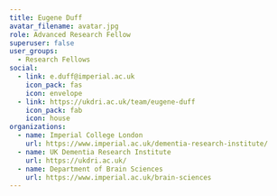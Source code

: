 ```yaml
---
title: Eugene Duff
avatar_filename: avatar.jpg
role: Advanced Research Fellow
superuser: false
user_groups:
  - Research Fellows
social:
  - link: e.duff@imperial.ac.uk
    icon_pack: fas
    icon: envelope
  - link: https://ukdri.ac.uk/team/eugene-duff
    icon_pack: fab
    icon: house
organizations:
  - name: Imperial College London
    url: https://www.imperial.ac.uk/dementia-research-institute/
  - name: UK Dementia Research Institute
    url: https://ukdri.ac.uk/
  - name: Department of Brain Sciences
    url: https://www.imperial.ac.uk/brain-sciences
---
```

